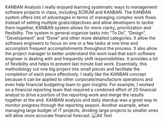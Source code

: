 KANBAN Analysis
I really enjoyed learning systematic ways to management software projects in class, including SCRUM and KANBAN. 
The KANBAN system offers lots of advantages in terms of managing complex work flows. Instead of setting multiple goals/objectives and allow developers to tackle them together, KANBAN system allows for more clarity, prioritization and flexibility. The system in general organize tasks into “To Do”, “Design”, “Development” and “Done” and other more detailed categories. It allow the software engineers to focus on one or a few tasks at one time and accomplish frequent accomplishments throughout the process. It also allow the project manager to better understand the work load that each software engineer is dealing with and frequently shift responsibilities. It provides a lot of flexibility and helps to prevent last minute bad work. Essentially, this methodology cut one big project into small pieces and facilitate the completion of each piece effectively. 
I really like the KANBAN concept because it can be applied to other corporate/manufacture operations and even help financial budgeting team to gain insights. For example, I worked on a financial reporting team that required a combined effort of 20 financial analyst to drive a portion of the reporting work and merge the results together at the end. KANBAN analysis and daily standup was a great way to monitor progress through the reporting season. Another example, when managing large budget of IT projects, dividing large projects to smaller ones will allow more accurate financial forecast. 
![Alt Text](http://blogs.mulesoft.org/wp-content/uploads/2010/10/Kanbanboard-1024x540.jpg)




